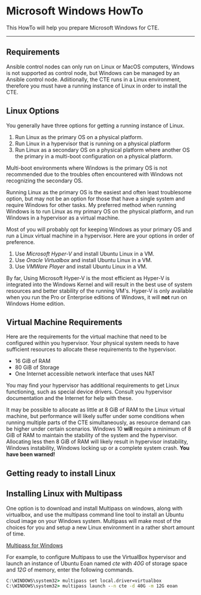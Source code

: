 # Microsoft Windows HowTo

This HowTo will help you prepare Microsoft Windows for CTE.

---

## Requirements

Ansible control nodes can only run on Linux or MacOS computers, Windows is not supported as control node, but Windows can be managed by an Ansible control node.  Adiitionally, the CTE runs in a Linux environment, therefore you must have a running instance of Linux in order to install the CTE.

## Linux Options

You generally have three options for getting a running instance of Linux.

1. Run Linux as the primary OS on a physical platform.
2. Run Linux in a hypervisor that is running on a physical platform
3. Run Linux as a secondary OS on a physical platform where another OS the primary in a multi-boot configuration on a physical platform.

Multi-boot environments where Windows is the primary OS is not recommended due to the troubles often encountered with Windows not recognizing the secondary OS.

Running Linux as the primary OS is the easiest and often least troublesome option, but may not be an option for those that have a single system and require Windows for other tasks.  My preferred method when running Windows is to run Linux as my primary OS on the physical platform, and run Windows in a hypervisor as a virtual machine.

Most of you will probably opt for keeping Windows as your primary OS and run a Linux virtual machine in a hypervisor.  Here are your options in order of preference.

1. Use *Microsoft Hyper-V* and install Ubuntu Linux in a VM.
2. Use *Oracle Virtualbox* and install Ubuntu Linux in a VM.
3. Use *VMWare Player* and install Ubuntu Linux in a VM.

By far, Using Microsoft Hyper-V is the most efficient as Hyper-V is integrated into the Windows Kernel and will result in the best use of system resources and better stability of the running VM's.  Hyper-V is only available when you run the Pro or Enterprise editions of Windows, it will **not** run on Windows Home edition.

## Virtual Machine Requirements

Here are the requirements for the virtual machine that need to be configured within you hypervisor.  Your physical system needs to have sufficient resources to allocate these requirements to the hypervisor.

* 16 GiB of RAM
* 80 GiB of Storage
* One Internet accessible network interface that uses NAT

You may find your hypervisor has additional requirements to get Linux functioning, such as special device drivers.  Consult you hypervisor documentation and the Internet for help with these.

It may be possible to allocate as little at 8 GiB of RAM to the Linux virtual machine, but performance will likely suffer under some conditions when running multiple parts of the CTE simultaneously, as resource demand can be higher under certain scenarios.  Windows 10 **will** require a minimum of 8 GiB of RAM to maintain the stability of the system and the hypervisor.  Allocating less then 8 GiB of RAM will likely result in hypervisor instability, Windows instability, Windows locking up or a complete system crash.  **You have been warned!**

## Getting ready to install Linux



## Installing Linux with Multipass

One option is to download and install Multipass on windows, along with virtualbox, and use the multipass command line tool to install an Ubuntu cloud image on your Windows system.  Multipass will make most of the choices for you and setup a new Linux environment in a rather short amount of time.

[Multipass for Windows](https://multipass.run/docs/installing-on-windows "How to intall Multipass on Windows")

For example, to configure Multipass to use the VirtualBox hypervisor and launch an instance of Ubuntu Eoan named *cte* with *40G* of storage space and *12G* of memory, enter the following commands.

```cmd
C:\WINDOWS\system32> multipass set local.driver=virtualbox
C:\WINDOWS\system32> multipass launch --n cte -d 40G -m 12G eoan
```

